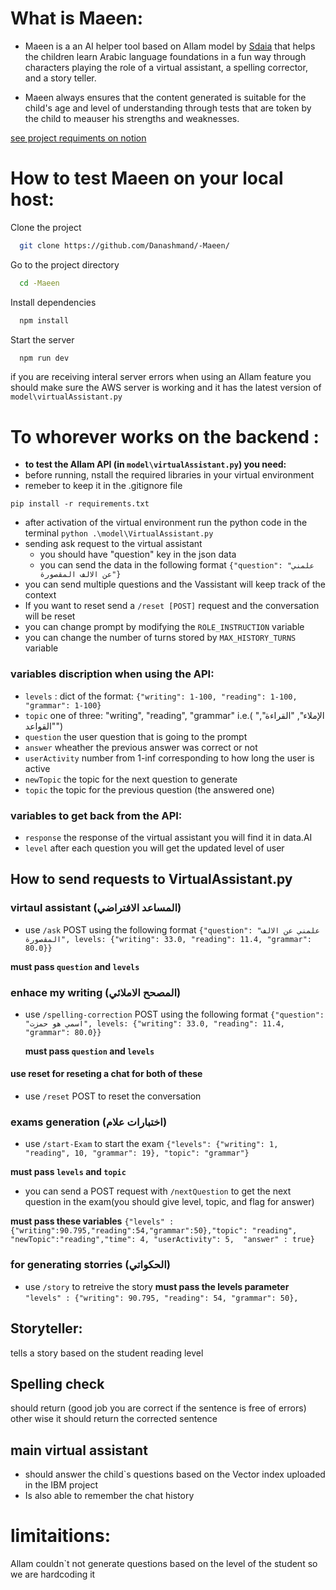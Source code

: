 
# What is Maeen: 
- Maeen is a an AI helper tool based on Allam model by [Sdaia](https://sdaia.gov.sa/ar/default.aspx) that helps the children learn Arabic language foundations in a fun way through characters playing the role of a virtual assistant, a spelling corrector, and a story teller. 

- Maeen always ensures that the content generated is suitable for the child's age and level of understanding through tests that are token by the child to meauser his strengths and weaknesses.

[see project requiments on notion](https://hallowed-copper-ed2.notion.site/Allam-Maeen-Product-Requirement-13887d726ab9809cb393c83093351130)

# How to test Maeen on your local host:

Clone the project

```bash
  git clone https://github.com/Danashmand/-Maeen/
```

Go to the project directory

```bash
  cd -Maeen
```

Install dependencies

```bash
  npm install
```

Start the server

```bash
  npm run dev
```
if you are receiving interal server errors when using an Allam feature you should make sure the AWS server is working and it has the latest version of `model\virtualAssistant.py`

# To whorever works on the backend : 
- **to test the Allam API (in `model\virtualAssistant.py`) you need:**
- before running, nstall the required libraries in your  virtual environment
- remeber to keep it in the .gitignore file

`pip install -r requirements.txt`

- after activation of the virtual environment
run the python code in the terminal
`python .\model\VirtualAssistant.py`
- sending ask request to the virtual assistant
    - you should have "question" key in the json data
    - you can send the data in the following format
`{"question": "علمني عن الالف المقصورة"}`
- you can send multiple questions and the Vassistant will keep track of the context
- If you want to reset send a `/reset [POST]` request and the conversation will be reset 
- you can change prompt by modifying the `ROLE_INSTRUCTION` variable
- you can change the number of turns stored by `MAX_HISTORY_TURNS` variable 

### variables discription when using the API: 
- `levels` : dict of the format: `{"writing": 1-100, "reading": 1-100, "grammar": 1-100}`
- `topic` one of three: "writing", "reading", "grammar" i.e.( "الإملاء", "القراءة", "القواعد")
- `question` the user question that is going to the prompt
- `answer` wheather the previous answer was correct or not
- `userActivity` number from 1-inf corresponding to how long the user is active 
- `newTopic` the topic for the next question to generate
- `topic` the topic for the previous question (the answered one)
### variables to get back from the API: 
- `response` the response of the virtual assistant you will find it in data.AI
- `level` after each question you will get the updated level of user

## How to send requests to VirtualAssistant.py

### virtaul assistant (المساعد الافتراضي)
- use `/ask` POST using the following format
`{"question": "علمني عن الالف المقصورة", levels: {"writing": 33.0, "reading": 11.4, "grammar": 80.0}}` 

**must pass `question` and `levels`**
### enhace my writing (المصحح الاملائي)
- use `/spelling-correction` POST using the following format
`{"question": "اسمي هو حمزت", levels: {"writing": 33.0, "reading": 11.4, "grammar": 80.0}}`

     **must pass `question` and `levels`**

#### use reset for reseting a chat for both of these

- use `/reset` POST to reset the conversation
 
### exams generation (اختبارات علام)

- use `/start-Exam` to start the exam 
`{"levels": {"writing": 1, "reading", 10, "grammar": 19}, "topic": "grammar"}`

**must pass `levels` and `topic`**
- you can send a POST request with `/nextQuestion` to get the next question in the exam(you should give level, topic, and flag for answer)

**must pass these variables**
`{"levels" : {"writing":90.795,"reading":54,"grammar":50},"topic": "reading",
  "newTopic":"reading","time": 4,
  "userActivity": 5, 
  "answer" : true} `

### for generating storries (الحكواتي)
- use `/story` to retreive the story 
**must pass the levels parameter**
  `"levels" : {"writing": 90.795, "reading": 54, "grammar": 50},`

## Storyteller: 
tells a story based on the student reading level
## Spelling check
should return (good job you are correct if the sentence is free of errors)
other wise it should return the corrected sentence
## main virtual assistant
- should answer the child`s questions based on the Vector index uploaded in the IBM project
- Is also able to remember the chat history 



# limitaitions: 
Allam couldn`t not generate questions based on the level of the student so we are hardcoding it





